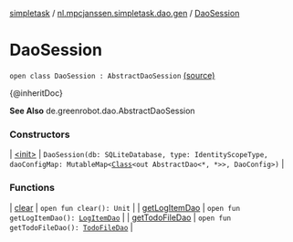 [simpletask](../../index.md) / [nl.mpcjanssen.simpletask.dao.gen](../index.md) / [DaoSession](.)

# DaoSession

`open class DaoSession : AbstractDaoSession` [(source)](https://github.com/mpcjanssen/simpletask-android/blob/master/src/main/java/nl/mpcjanssen/simpletask/dao/gen/DaoSession.java#L25)

{@inheritDoc}

**See Also**
de.greenrobot.dao.AbstractDaoSession

### Constructors

| [&lt;init&gt;](-init-.md) | `DaoSession(db: SQLiteDatabase, type: IdentityScopeType, daoConfigMap: MutableMap<`[`Class`](http://docs.oracle.com/javase/6/docs/api/java/lang/Class.html)`<out AbstractDao<*, *>>, DaoConfig>)` |

### Functions

| [clear](clear.md) | `open fun clear(): Unit` |
| [getLogItemDao](get-log-item-dao.md) | `open fun getLogItemDao(): `[`LogItemDao`](../-log-item-dao/index.md) |
| [getTodoFileDao](get-todo-file-dao.md) | `open fun getTodoFileDao(): `[`TodoFileDao`](../-todo-file-dao/index.md) |

